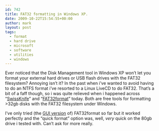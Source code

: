 ```yaml
---
id: 742
title: FAT32 formatting in Windows XP.
date: 2009-10-22T15:54:55+00:00
author: mark
layout: post
tags:
  - format
  - hard drive
  - microsoft
  - software
  - utilities
  - windows
---
```

Ever noticed that the Disk Management tool in Windows XP won&#8217;t let you format your external hard drives or USB flash drives with the FAT32 filesystem? Annoying isn&#8217;t it? In the past when i&#8217;ve wanted to avoid having to do an NTFS format i&#8217;ve resorted to a Linux LiveCD to do FAT32. That&#8217;s a bit of a faff though, so i was quite relieved when i happened across &#8220;[SwissKnife](http://www.compuapps.com/download/Swissknife/swissknife.htm)&#8221; and &#8220;[FAT32format](http://www.ridgecrop.demon.co.uk/fat32format.htm)&#8221; today. Both are free tools for formatting >32gb disks with the FAT32 filesystem under Windows.

I&#8217;ve only tried (the [GUI version](http://www.ridgecrop.demon.co.uk/guiformat.htm) of) FAT32format so far but it worked perfectly and the &#8220;quick format&#8221; option was, well, _very_ quick on the 80gb drive i tested with. Can&#8217;t ask for more really.